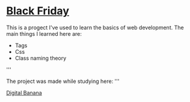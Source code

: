 # [Black Friday](https://alexust1820.github.io/black__friday/)

This is a progect I've used to learn the basics of web development. The main things I learned here are:

* Tags
* Css
* Class naming theory

'''

The project was made while studying here:
'''

[Digital Banana](https://digital-banana.ru)

